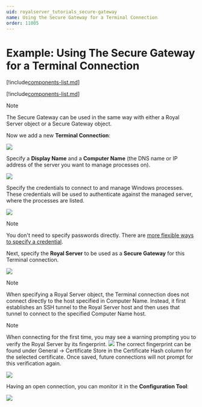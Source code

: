 ```yaml
---
uid: royalserver_tutorials_secure-gateway
name: Using the Secure Gateway for a Terminal Connection
order: 11005
---
```

# Example: Using The Secure Gateway for a Terminal Connection

[!include[components-list.md](../_shared/tutorials-setup.md)]

[!include[components-list.md](../_shared/tutorials-setup-royalserverobject.md)]

> [!NOTE]
> The Secure Gateway can be used in the same way with either a Royal Server object or a Secure Gateway object.

Now we add a new **Terminal Connection**:

![](~/images/RoyalServer/Tutorials/Add_Terminal_Connection_1.png)

Specify a **Display Name** and a **Computer Name** (the DNS name or IP address of the server you want to manage processes on).

![](~/images/RoyalServer/Tutorials/Add_Terminal_Connection_2.png)

Specify the credentials to connect to and manage Windows processes. These credentials will be used to authenticate against the managed server, where the processes are listed.

![](~/images/RoyalServer/Tutorials/Add_Terminal_Connection_3.png)


> [!NOTE]
> You don't need to specify passwords directly. There are [more flexible ways to specify a credential](xref:royalts_tutorials_credentials).

Next, specify the **Royal Server** to be used as a **Secure Gateway** for this Terminal connection.

![](~/images/RoyalServer/Tutorials/Add_Terminal_Connection_4.png)

> [!NOTE]
> When specifying a Royal Server object, the Terminal connection does not connect directly to the host specified in Computer Name. Instead, it first establishes an SSH tunnel to the Royal Server host and then uses that tunnel to connect to the specified Computer Name host. 

> [!NOTE]
> When connecting for the first time, you may see a warning prompting you to verify the Royal Server by its fingerprint.
> ![](~/images/RoyalServer/Tutorials/Add_Terminal_Connection_5.png)
> The correct fingerprint can be found under General → Certificate Store in the Certificate Hash column for the selected certificate.
> Once saved, future connections will not prompt for this verification again.

![](~/images/RoyalServer/Tutorials/Add_Terminal_Connection_9.png)

Having an open connection, you can monitor it in the **Configuration Tool**:

![](~/images/RoyalServer/Tutorials/Add_Terminal_Connection_8.png)

